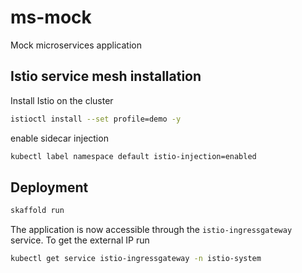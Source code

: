 # ms-mock
Mock microservices application

## Istio service mesh installation

Install Istio on the cluster
```bash
istioctl install --set profile=demo -y
```

enable sidecar injection
```bash
kubectl label namespace default istio-injection=enabled
```

## Deployment

```bash
skaffold run
```

The application is now accessible through the `istio-ingressgateway` service.
To get the external IP run

```bash
kubectl get service istio-ingressgateway -n istio-system
```